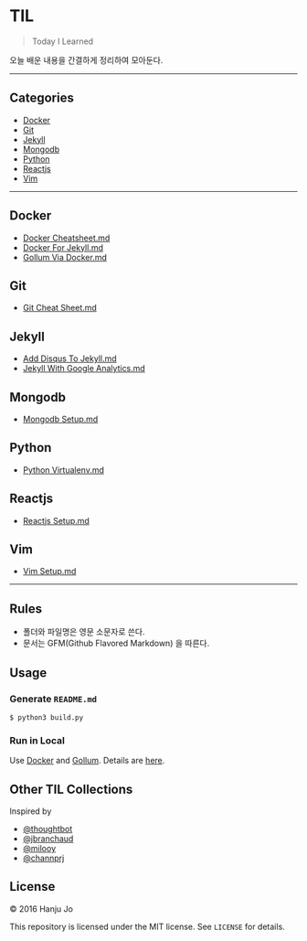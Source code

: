 
# TIL
> Today I Learned

오늘 배운 내용을 간결하게 정리하여 모아둔다.

---

## Categories
* [Docker](#docker)
* [Git](#git)
* [Jekyll](#jekyll)
* [Mongodb](#mongodb)
* [Python](#python)
* [Reactjs](#reactjs)
* [Vim](#vim)

---

## Docker
* [Docker Cheatsheet.md](docker/docker-cheatsheet.md)
* [Docker For Jekyll.md](docker/docker-for-jekyll.md)
* [Gollum Via Docker.md](docker/gollum-via-docker.md)

## Git
* [Git Cheat Sheet.md](git/git-cheat-sheet.md)

## Jekyll
* [Add Disqus To Jekyll.md](jekyll/add-disqus-to-jekyll.md)
* [Jekyll With Google Analytics.md](jekyll/jekyll-with-google-analytics.md)

## Mongodb
* [Mongodb Setup.md](mongodb/mongodb-setup.md)

## Python
* [Python Virtualenv.md](python/python-virtualenv.md)

## Reactjs
* [Reactjs Setup.md](reactjs/reactjs-setup.md)

## Vim
* [Vim Setup.md](vim/vim-setup.md)

---

## Rules

* 폴더와 파일명은 영문 소문자로 쓴다.
* 문서는 GFM(Github Flavored Markdown) 을 따른다.


## Usage

### Generate `README.md`

```
$ python3 build.py
```

### Run in Local

Use [Docker](https://www.docker.com) and [Gollum](https://github.com/gollum/gollum). Details are [here](https://github.com/AWEEKJ/TIL/blob/master/docker/gollum-via-docker.md).


## Other TIL Collections
Inspired by

* [@thoughtbot](https://github.com/thoughtbot/til)
* [@jbranchaud](https://github.com/jbranchaud/til)
* [@milooy](https://github.com/milooy/TIL)
* [@channprj](https://github.com/channprj/TIL)

## License

© 2016 Hanju Jo

This repository is licensed under the MIT license. See `LICENSE` for details.
